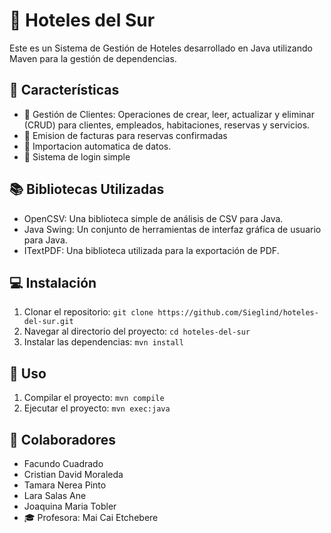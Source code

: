 # 🏨 Hoteles del Sur

Este es un Sistema de Gestión de Hoteles desarrollado en Java utilizando Maven para la gestión de dependencias.

## 🌟 Características

- 👥 Gestión de Clientes: Operaciones de crear, leer, actualizar y eliminar (CRUD) para clientes, empleados, habitaciones, reservas y servicios.
- 🧾 Emision de facturas para reservas confirmadas
- 🔄 Importacion automatica de datos.
- 🔐 Sistema de login simple

## 📚 Bibliotecas Utilizadas

- OpenCSV: Una biblioteca simple de análisis de CSV para Java.
- Java Swing: Un conjunto de herramientas de interfaz gráfica de usuario para Java.
- ITextPDF: Una biblioteca utilizada para la exportación de PDF.

## 💻 Instalación

1. Clonar el repositorio: `git clone https://github.com/Sieglind/hoteles-del-sur.git`
2. Navegar al directorio del proyecto: `cd hoteles-del-sur`
3. Instalar las dependencias: `mvn install`

## 🚀 Uso

1. Compilar el proyecto: `mvn compile`
2. Ejecutar el proyecto: `mvn exec:java`


## 👥 Colaboradores

- Facundo  Cuadrado
- Cristian David Moraleda
- Tamara Nerea Pinto
- Lara Salas Ane
- Joaquina Maria Tobler
- 🎓 Profesora: Mai Cai Etchebere
